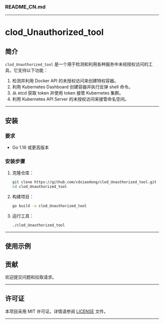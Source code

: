 ### README_CN.md

---

# clod_Unauthorized_tool

## 简介

`clod_Unauthorized_tool` 是一个用于检测和利用各种服务中未经授权访问的工具。它支持以下功能：

1. 检测并利用 Docker API 的未授权访问来创建特权容器。
2. 利用 Kubernetes Dashboard 创建容器并执行反弹 shell 命令。
3. 从 etcd 获取 token 并使用 token 接管 Kubernetes 集群。
4. 利用 Kubernetes API Server 的未授权访问来接管命名空间。

---

## 安装

### 要求

- Go 1.16 或更高版本

### 安装步骤

1. 克隆仓库：
   ```bash
   git clone https://github.com/cdxiaodong/clod_Unauthorized_tool.git
   cd clod_Unauthorized_tool
   ```

2. 构建项目：
   ```bash
   go build -o clod_Unauthorized_tool
   ```

3. 运行工具：
   ```bash
   ./clod_Unauthorized_tool
   ```

---

## 使用示例



## 贡献

欢迎提交问题和拉取请求。

---

## 许可证

本项目采用 MIT 许可证。详情请参阅 [LICENSE](LICENSE) 文件。

---
